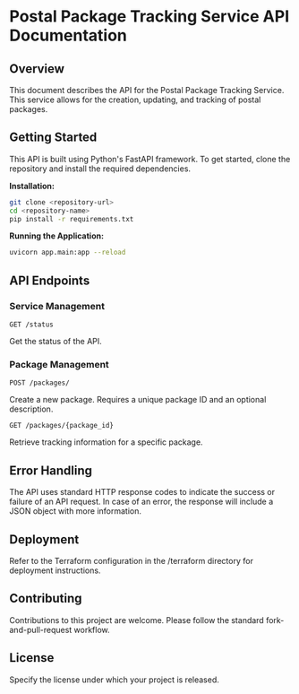 # Postal Package Tracking Service API Documentation

## Overview

This document describes the API for the Postal Package Tracking Service. This service allows for the creation, updating, and tracking of postal packages.

## Getting Started

This API is built using Python's FastAPI framework. To get started, clone the repository and install the required dependencies.

**Installation:**

```bash
git clone <repository-url>
cd <repository-name>
pip install -r requirements.txt
```

**Running the Application:**

```bash
uvicorn app.main:app --reload
```

## API Endpoints

### Service Management

`GET /status`

Get the status of the API.

### Package Management

`POST /packages/`

Create a new package. Requires a unique package ID and an optional description.

`GET /packages/{package_id}`

Retrieve tracking information for a specific package.

## Error Handling

The API uses standard HTTP response codes to indicate the success or failure of an API request. In case of an error, the response will include a JSON object with more information.

## Deployment

Refer to the Terraform configuration in the /terraform directory for deployment instructions.

## Contributing

Contributions to this project are welcome. Please follow the standard fork-and-pull-request workflow.

## License

Specify the license under which your project is released.
